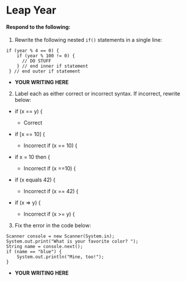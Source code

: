 # Leap Year
#### Respond to the following:

1. Rewrite the following nested `if()` statements in a single line:
  ```
  if (year % 4 == 0) {
      if (year % 100 != 0) {
        // DO STUFF
      } // end inner if statement
   } // end outer if statement
  ```
  * **YOUR WRITING HERE**


2. Label each as either correct or incorrect syntax. If incorrect, rewrite below:
  * if (x == y) {

    * Correct

  * if [x == 10] {

    * Incorrect 
    if (x == 10) {

  * if x = 10 then {

    * Incorrect
    if (x ==10) {

  * if (x equals 42) {

    * Incorrect
    if (x == 42) {

  * if (x => y) {

    * Incorrect
    if (x >= y) {


3. Fix the error in the code below:

  ```
  Scanner console = new Scanner(System.in);
  System.out.print("What is your favorite color? ");
  String name = console.next();
  if (name == "blue") {
      System.out.println("Mine, too!");
  }
  ```

  * **YOUR WRITING HERE**
